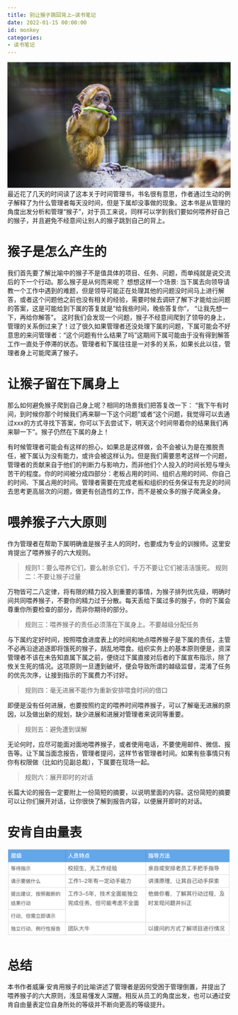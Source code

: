 ```yaml
---
title: 别让猴子跳回背上—读书笔记
date: 2022-01-15 00:00:00
id: monkey
categories: 
- 读书笔记
---
```


![封面](../../images/article/别让猴子跳回背上—读书笔记/bg.jpg)
最近花了几天的时间读了这本关于时间管理书，书名很有意思，作者通过生动的例子解释了为什么管理者每天没时间，但是下属却没事做的现象。这本书是从管理的角度出发分析和管理“猴子”，对于员工来说，同样可以学到我们要如何喂养好自己的猴子，并且避免不经意间让别人的猴子跳到自己的背上。
<!-- more -->
# 猴子是怎么产生的
我们首先要了解比喻中的猴子不是值具体的项目、任务、问题，而单纯就是说交流后的下一个行动。那么猴子是从何而来呢？
想想这样一个场景:
当下属去向领导请教一个工作中遇到的难题，但是领导可能正在处理其他的问题没时间马上进行解答，或者这个问题他之前也没有相关的经验，需要时候去调研了解下才能给出问题的答案，这是可能给到下属的答复就是“给我些时间，晚些答复你”， “让我先想一下，再给你解答”。
这时我们会发现一个问题，猴子不经意间爬到了领导的身上，管理的关系倒过来了！过了很久如果管理者还没处理下属的问题，下属可能会不好意思的来问管理者：“这个问题有什么结果了吗”这期间下属可能由于没有得到解答工作一直处于停滞的状态。管理者和下属往往是一对多的关系，如果长此以往，管理者身上可能爬满了猴子。

# 让猴子留在下属身上
那么如何避免猴子爬到自己身上呢？相同的场景我们把答复改一下：
“我下午有时间，到时候你那个时候我们再来聊一下这个问题”或者“这个问题，我觉得可以去通过xxx的方式寻找下答案，你可以下去尝试下，明天这个时间带着你的结果我们再来聊一下”。猴子仍然在下属的身上！

有时候管理者可能会有这样的担心，如果总是这样做，会不会被认为是在推脱责任，被下属认为没有能力，或许会被这样认为。但是我们需要思考这样一个问题，管理者的贡献来自于他们的判断力与影响力，而非他们个人投入的时间长短与埋头苦干的程度。你的时间被分成四部分：老板占用的时间、组织占用的时间、你自己的时间、下属占用的时间。管理者需要在完成老板和组织的任务保证有充足的时间去思考更高层次的问题，做更有创造性的工作，而不是被众多的猴子爬满全身。

# 喂养猴子六大原则
作为管理者在帮助下属明确谁是猴子主人的同时，也要成为专业的训猴师。这里安肯提出了喂养猴子的六大规则。

> 规则1：要么喂养它们，要么射杀它们，千万不要让它们被活活饿死。
规则二：不要让猴子过量 

万物皆可二八定律，将有限的精力投入到重要的事情，为猴子排列优先级，明确时间共同喂养猴子，不要你的精力过于分散。每天丢给下属过多的猴子，你的下属会尊重你所要检查的部分，而非你期待的部分。

>规则三：喂养猴子的责任必须落在下属身上。不要越级分配任务

与下属约定好时间，按照喂食进度表上的时间和地点喂养猴子是下属的责任，主管不必再沿途追逐即将饿死的猴子，胡乱地喂食。组织实务上的基本原则便是，资深管理者不该在未告知直属下属之前，便绕过下属直接对后者的下属宣布指示，除了攸关生死的情况。这项原则一旦遭到破坏，便会导致所谓的越级监督，混淆了任务的优先次序，让接到指示的下属费力不讨好。

>规则四：毫无进展不能作为重新安排喂食时间的借口

即便是没有任何进展，也要按照约定的喂养时间喂养猴子，可以了解毫无进展的原因，以及做出新的规划，缺少进展和进展对管理者来说同等重要。

>规则五：避免遭到误解

无论何时，应尽可能面对面地喂养猴子，或者使用电话，不要使用邮件、微信、报告等。让下属当面念报告，管理者提问，这样节省管理者时间。如果有些事情只有你有权限做（比如约见副总裁），下属要在现场一起。

>规则六：展开即时的对话

长篇大论的报告一定要附上一份简短的摘要，以说明里面的内容。这份简短的摘要可以让你们展开对话，让你很快了解到报告内容，以便展开即时的对话。

# 安肯自由量表
![安肯自由量表](../../images/article/别让猴子跳回背上—读书笔记/free.png)

# 总结
本书作者威廉·安肯用猴子的比喻讲述了管理者是因何受困于管理倒置，并提出了喂养猴子的六大原则，浅显易懂发人深醒。相反从员工的角度出发，也可以通过安肯自由量表定位自身所处的等级并不断向更高的等级提升。